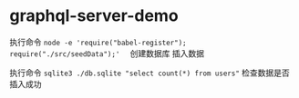 # graphql-server-demo

执行命令 `node -e 'require("babel-register"); require("./src/seedData");'  `  创建数据库 插入数据

执行命令 `sqlite3 ./db.sqlite "select count(*) from users"` 检查数据是否插入成功

